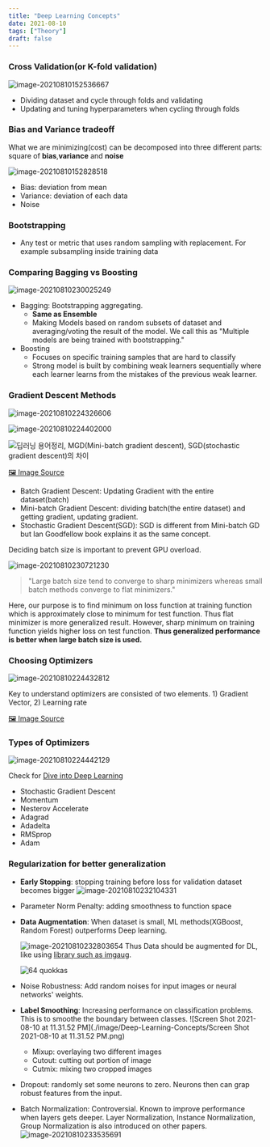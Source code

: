 ```yaml
---
title: "Deep Learning Concepts"
date: 2021-08-10
tags: ["Theory"]
draft: false
---
```


### Cross Validation(or K-fold validation)

![image-20210810152536667](./image/Deep-Learning-Concepts/image-20210810152536667.png)

- Dividing dataset and cycle through folds and validating
- Updating and tuning hyperparameters when cycling through folds

### Bias and Variance tradeoff

What we are minimizing(cost) can be decomposed into three different parts: square of **bias**,**variance** and **noise**

![image-20210810152828518](./image/Deep-Learning-Concepts/image-20210810152828518.png)

- Bias: deviation from mean
- Variance: deviation of each data
- Noise

### Bootstrapping

- Any test or metric that uses random sampling with replacement. For example subsampling inside training data

### Comparing Bagging vs Boosting

![image-20210810230025249](./image/Deep-Learning-Concepts/image-20210810230025249.png)

- Bagging: Bootstrapping aggregating.
  - **Same as Ensemble**
  - Making Models based on random subsets of dataset and averaging/voting the result of the model. We call this as "Multiple models are being trained with bootstrapping."
- Boosting
  - Focuses on specific training samples that are hard to classify
  - Strong model is built by combining weak learners sequentially where each learner learns from the mistakes of the previous weak learner.

### Gradient Descent Methods

![image-20210810224326606](./image/Deep-Learning-Concepts/image-20210810224326606.png)

![image-20210810224402000](./image/Deep-Learning-Concepts/image-20210810224402000.png)

![딥러닝 용어정리, MGD(Mini-batch gradient descent), SGD(stochastic gradient  descent)의 차이](https://img1.daumcdn.net/thumb/R800x0/?scode=mtistory2&fname=https%3A%2F%2Ft1.daumcdn.net%2Fcfile%2Ftistory%2F9987E53A5D0E1B7C2E)

[🖼 Image Source](https://www.slideshare.net/yongho/ss-79607172)

- Batch Gradient Descent: Updating Gradient with the entire dataset(batch)
- Mini-batch Gradient Descent: dividing batch(the entire dataset) and getting gradient, updating gradient.
- Stochastic Gradient Descent(SGD): SGD is different from Mini-batch GD but Ian Goodfellow book explains it as the same concept.

Deciding batch size is important to prevent GPU overload.

![image-20210810230721230](./image/Deep-Learning-Concepts/image-20210810230721230.png)

> "Large batch size tend to converge to sharp minimizers whereas small batch methods converge to flat minimizers."

Here, our purpose is to find minimum on loss function at training function which is approximately close to minimum for test function. Thus flat minimizer is more generalized result. However, sharp minimum on training function yields higher loss on test function. **Thus generalized performance is better when large batch size is used.**

### Choosing Optimizers

![image-20210810224432812](./image/Deep-Learning-Concepts/image-20210810224432812.png)

Key to understand optimizers are consisted of two elements. 1) Gradient Vector, 2) Learning rate

[🖼 Image Source](https://www.slideshare.net/yongho/ss-79607172)

### Types of Optimizers

![image-20210810224442129](./image/Deep-Learning-Concepts/image-20210810224442129.png)

Check for [Dive into Deep Learning](https://d2l.ai/chapter_optimization/sgd.html#sec-sgd)

- Stochastic Gradient Descent
- Momentum
- Nesterov Accelerate
- Adagrad
- Adadelta
- RMSprop
- Adam

### Regularization for better generalization

- **Early Stopping**: stopping training before loss for validation dataset becomes bigger
  ![image-20210810232104331](./image/Deep-Learning-Concepts/image-20210810232104331.png)

- Parameter Norm Penalty: adding smoothness to function space

- **Data Augmentation**: When dataset is small, ML methods(XGBoost, Random Forest) outperforms Deep learning.

  ![image-20210810232803654](./image/Deep-Learning-Concepts/image-20210810232803654.png)
  Thus Data should be augmented for DL, like using [library such as imgaug](https://github.com/aleju/imgaug).

  ![64 quokkas](https://raw.githubusercontent.com/aleju/imgaug-doc/master/readme_images/examples_grid.jpg?raw=true)

- Noise Robustness: Add random noises for input images or neural networks' weights.

- **Label Smoothing**: Increasing performance on classification problems. This is to smoothe the boundary between classes.
  ![Screen Shot 2021-08-10 at 11.31.52 PM](./image/Deep-Learning-Concepts/Screen Shot 2021-08-10 at 11.31.52 PM.png)

  - Mixup: overlaying two different images
  - Cutout: cutting out portion of image
  - Cutmix: mixing two cropped images

- Dropout: randomly set some neurons to zero. Neurons then can grap robust features from the input.

- Batch Normalization: Controversial. Known to improve performance when layers gets deeper. Layer Normalization, Instance Normalization, Group Normalization is also introduced on other papers.
  ![image-20210810233535691](./image/Deep-Learning-Concepts/image-20210810233535691.png)
